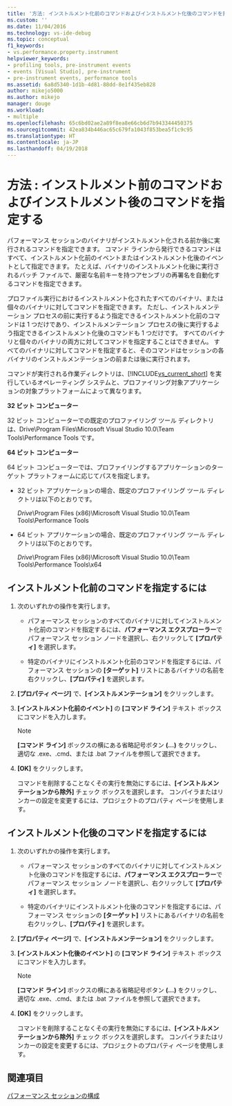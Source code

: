 ```yaml
---
title: '方法: インストルメント化前のコマンドおよびインストルメント化後のコマンドを指定する | Microsoft Docs'
ms.custom: ''
ms.date: 11/04/2016
ms.technology: vs-ide-debug
ms.topic: conceptual
f1_keywords:
- vs.performance.property.instrument
helpviewer_keywords:
- profiling tools, pre-instrument events
- events [Visual Studio], pre-instrument
- pre-instrument events, performance tools
ms.assetid: 6a8d5340-1d1b-4d81-88dd-8e1f435eb828
author: mikejo5000
ms.author: mikejo
manager: douge
ms.workload:
- multiple
ms.openlocfilehash: 65c6bd02ae2a89f8ea8e66cb6d7b943344450375
ms.sourcegitcommit: 42ea834b446ac65c679fa1043f853bea5f1c9c95
ms.translationtype: HT
ms.contentlocale: ja-JP
ms.lasthandoff: 04/19/2018
---
```

# <a name="how-to-specify-pre--and-post-instrument-commands"></a>方法 : インストルメント前のコマンドおよびインストルメント後のコマンドを指定する

パフォーマンス セッションのバイナリがインストルメント化される前か後に実行されるコマンドを指定できます。 コマンド ラインから発行できるコマンドはすべて、インストルメント化前のイベントまたはインストルメント化後のイベントとして指定できます。 たとえば、バイナリのインストルメント化後に実行されるバッチ ファイルで、厳密な名前キーを持つアセンブリの再署名を自動化するコマンドを指定できます。

プロファイル実行におけるインストルメント化されたすべてのバイナリ、または個々のバイナリに対してコマンドを指定できます。 ただし、インストルメンテーション プロセスの前に実行するよう指定できるインストルメント化前のコマンドは 1 つだけであり、インストルメンテーション プロセスの後に実行するよう指定できるインストルメント化後のコマンドも 1 つだけです。 すべてのバイナリと個々のバイナリの両方に対してコマンドを指定することはできません。 すべてのバイナリに対してコマンドを指定すると、そのコマンドはセッションの各バイナリのインストルメンテーションの前または後に実行されます。

コマンドが実行される作業ディレクトリは、[!INCLUDE[vs_current_short](../code-quality/includes/vs_current_short_md.md)] を実行しているオペレーティング システムと、プロファイリング対象アプリケーションの対象プラットフォームによって異なります。

 **32 ビット コンピューター**

32 ビット コンピューターでの既定のプロファイリング ツール ディレクトリは、Drive\Program Files\Microsoft Visual Studio 10.0\Team Tools\Performance Tools です。

**64 ビット コンピューター**

64 ビット コンピューターでは、プロファイリングするアプリケーションのターゲット プラットフォームに応じてパスを指定します。

- 32 ビット アプリケーションの場合、既定のプロファイリング ツール ディレクトリは以下のとおりです。

     *Drive*\Program Files (x86)\Microsoft Visual Studio 10.0\Team Tools\Performance Tools

- 64 ビット アプリケーションの場合、既定のプロファイリング ツール ディレクトリは以下のとおりです。

     *Drive*\Program Files (x86)\Microsoft Visual Studio 10.0\Team Tools\Performance Tools\x64

## <a name="to-specify-pre-instrument-commands"></a>インストルメント化前のコマンドを指定するには

1. 次のいずれかの操作を実行します。

    - パフォーマンス セッションのすべてのバイナリに対してインストルメント化前のコマンドを指定するには、**パフォーマンス エクスプローラー**でパフォーマンス セッション ノードを選択し、右クリックして **[プロパティ]** を選択します。

    - 特定のバイナリにインストルメント化前のコマンドを指定するには、パフォーマンス セッションの **[ターゲット]** リストにあるバイナリの名前を右クリックし、**[プロパティ]** を選択します。

2. **[プロパティ ページ]** で、**[インストルメンテーション]** をクリックします。

3. **[インストルメント化前のイベント]** の **[コマンド ライン]** テキスト ボックスにコマンドを入力します。

    > [!NOTE]
    > **[コマンド ライン]** ボックスの横にある省略記号ボタン **(...)** をクリックし、適切な .exe、.cmd、または .bat ファイルを参照して選択できます。

4. **[OK]** をクリックします。

     コマンドを削除することなくその実行を無効にするには、**[インストルメンテーションから除外]** チェック ボックスを選択します。 コンパイラまたはリンカーの設定を変更するには、プロジェクトのプロパティ ページを使用します。

## <a name="to-specify-post-instrument-commands"></a>インストルメント化後のコマンドを指定するには

1. 次のいずれかの操作を実行します。

    - パフォーマンス セッションのすべてのバイナリに対してインストルメント化後のコマンドを指定するには、**パフォーマンス エクスプローラー**でパフォーマンス セッション ノードを選択し、右クリックして **[プロパティ]** を選択します。

    - 特定のバイナリにインストルメント化後のコマンドを指定するには、パフォーマンス セッションの **[ターゲット]** リストにあるバイナリの名前を右クリックし、**[プロパティ]** を選択します。

2. **[プロパティ ページ]** で、**[インストルメンテーション]** をクリックします。

3. **[インストルメント化後のイベント]** の **[コマンド ライン]** テキスト ボックスにコマンドを入力します。

    > [!NOTE]
    > **[コマンド ライン]** ボックスの横にある省略記号ボタン **(...)** をクリックし、適切な .exe、.cmd、または .bat ファイルを参照して選択できます。

4. **[OK]** をクリックします。

     コマンドを削除することなくその実行を無効にするには、**[インストルメンテーションから除外]** チェック ボックスを選択します。 コンパイラまたはリンカーの設定を変更するには、プロジェクトのプロパティ ページを使用します。

## <a name="see-also"></a>関連項目

[パフォーマンス セッションの構成](../profiling/configuring-performance-sessions.md)